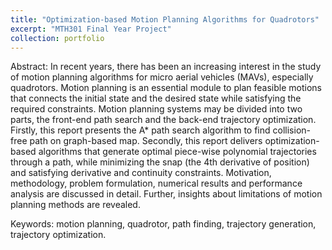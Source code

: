 ```yaml
---
title: "Optimization-based Motion Planning Algorithms for Quadrotors"
excerpt: "MTH301 Final Year Project"
collection: portfolio
---
```


Abstract: In recent years, there has been an increasing interest in the study of motion planning algorithms for micro aerial vehicles (MAVs), especially quadrotors. Motion planning is an essential module to plan feasible motions that connects the initial state and the desired state while satisfying the required constraints. Motion planning systems may be divided into two parts, the front-end path search and the back-end trajectory optimization. Firstly, this report presents the A* path search algorithm to find collision-free path on graph-based map. Secondly, this report delivers optimization-based algorithms that generate optimal piece-wise polynomial trajectories through a path, while minimizing the snap (the 4th derivative of position) and satisfying derivative and continuity constraints. Motivation, methodology, problem formulation, numerical results and performance analysis are discussed in detail. Further, insights about limitations of motion planning methods are revealed.

Keywords: motion planning, quadrotor, path finding, trajectory generation, trajectory optimization.
